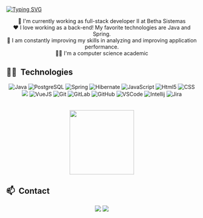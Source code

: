 [![Typing SVG](https://readme-typing-svg.herokuapp.com?size=40&color=de3d7b&center=true&vCenter=true&width=1000&lines=Hello%2C+I%60m+Camile!;Welcome+:%29)](https://git.io/typing-svg)

<div>  
  <div align="center">
    🚀 I'm currently working as full-stack developer II at Betha Sistemas<br/>
    ❤️ I love working as a back-end! My favorite technologies are Java and Spring.<br/>
    🌱 I am constantly improving my skills in analyzing and improving application performance.<br/>
    🧑‍🎓 I'm a computer science academic
  </div>

  ## 🧑‍💻 &nbsp;Technologies
 <div style="display: inline_block" align="center">
   <img alt="Java" src="https://img.shields.io/badge/Java-ED8B00?style=for-the-badge&logo=openjdk&logoColor=white">
   <img alt="PostgreSQL" src="https://img.shields.io/badge/PostgreSQL-316192?style=for-the-badge&logo=postgresql&logoColor=white">
   <img alt="Spring" src="https://img.shields.io/badge/Spring-6DB33F?style=for-the-badge&logo=spring&logoColor=white">
   <img alt="Hibernate" src="https://img.shields.io/badge/Hibernate-59666C?style=for-the-badge&logo=Hibernate&logoColor=white">
   <img alt="JavaScript" src="https://img.shields.io/badge/JavaScript-323330?style=for-the-badge&logo=javascript&logoColor=F7DF1E">
   <img alt="Html5" src="https://img.shields.io/badge/HTML5-E34F26?style=for-the-badge&logo=html5&logoColor=white">
   <img alt="CSS" src="https://img.shields.io/badge/CSS3-1572B6?style=for-the-badge&logo=css3&logoColor=white">
   <img alt"AngularJS" src="https://img.shields.io/badge/AngularJS-E23237?style=for-the-badge&logo=angularjs&logoColor=white">
   <img alt="VueJS" src="https://img.shields.io/badge/Vue.js-35495E?style=for-the-badge&logo=vue.js&logoColor=4FC08D">
   <img alt="Git" src="https://img.shields.io/badge/GIT-E44C30?style=for-the-badge&logo=git&logoColor=white">
   <img alt="GitLab" src="https://img.shields.io/badge/GitLab-330F63?style=for-the-badge&logo=gitlab&logoColor=white">
   <img alt="GitHub" src="https://img.shields.io/badge/GitHub-100000?style=for-the-badge&logo=github&logoColor=white">
   <img alt="VSCode" src="https://img.shields.io/badge/Visual_Studio_Code-0078D4?style=for-the-badge&logo=visual%20studio%20code&logoColor=white"> 
   <img alt="Intellij" src="https://img.shields.io/badge/IntelliJ_IDEA-000000.svg?style=for-the-badge&logo=intellij-idea&logoColor=white"> 
   <img alt="Jira" src="https://img.shields.io/badge/Jira-0052CC?style=for-the-badge&logo=Jira&logoColor=white"><br/><br/><br/>
 </div>
  
  <div align="center">
<!--     <img height="170em" src="https://github-readme-stats.vercel.app/api?username=camiledealano&show_icons=true&theme=radical&include_all_commits=true&count_private=true">-->
    <img height="170em" src="https://github-readme-stats-hazel-one-98.vercel.app/api/top-langs/?username=camiledealano&layout=compact&theme=radical&include_all_commits=true&count_private=true"> 
  </div>

   ## 📫 &nbsp;Contact
   <div align="center">
      <a href="mailto:alanocamile@gmail.com"><img src="https://img.shields.io/badge/-Gmail-%23333?style=for-the-badge&logo=gmail&logoColor=white"             target="_blank"></a> 
      <a href="https://www.linkedin.com/in/camile-de-alano/"><img src="https://img.shields.io/badge/LinkedIn-0077B5?style=for-the-badge&logo=linkedin&logoColor=white" target="_blank"></a>
   </div>   
</div>

